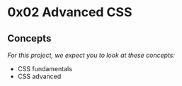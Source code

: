 # 0x02 Advanced CSS

## Concepts
*For this project, we expect you to look at these concepts:*

* CSS fundamentals
* CSS advanced